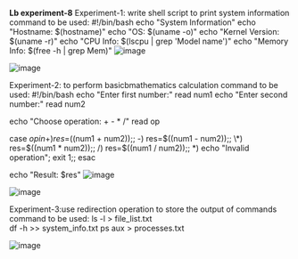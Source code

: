 **Lb experiment-8**
Experiment-1: write shell script to print system information
command to be used:
#!/bin/bash
echo "System Information"
echo "Hostname: $(hostname)"
echo "OS: $(uname -o)"
echo "Kernel Version: $(uname -r)"
echo "CPU Info: $(lscpu | grep 'Model name')"
echo "Memory Info: $(free -h | grep Mem)"
![image](https://github.com/user-attachments/assets/984bd385-6a7f-4fe6-b5a1-f53998a44c38)

![image](https://github.com/user-attachments/assets/0a189762-bfcf-4b04-aa1d-90166a30092c)


Experiment-2: to perform basicbmathematics calculation
command to be used:
#!/bin/bash
echo "Enter first number:"
read num1
echo "Enter second number:"
read num2

echo "Choose operation: + - * /"
read op

case $op in
    +) res=$((num1 + num2));;
    -) res=$((num1 - num2));;
    \*) res=$((num1 * num2));;
    /) res=$((num1 / num2));;
    *) echo "Invalid operation"; exit 1;;
esac

echo "Result: $res"
![image](https://github.com/user-attachments/assets/211bb99d-583b-4bee-b643-2cdbcd456590)


![image](https://github.com/user-attachments/assets/b79d55cc-e9a6-43d3-a886-39921a6e2b1e)


Experiment-3:use redirection operation to store the output of commands
command to be used:
ls -l > file_list.txt  
df -h >> system_info.txt 
ps aux > processes.txt 

![image](https://github.com/user-attachments/assets/0ef3de6d-2637-4b1c-b692-e05173d42467)


